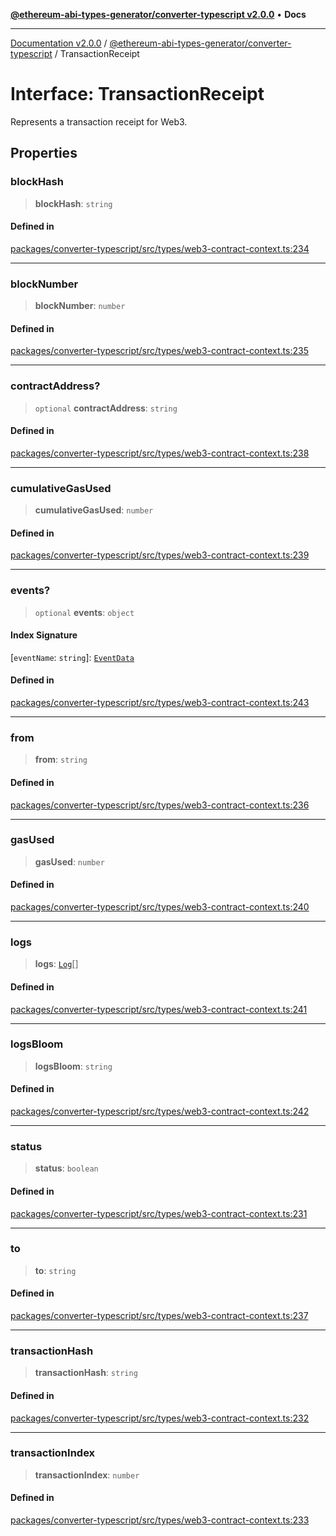 [**@ethereum-abi-types-generator/converter-typescript v2.0.0**](../README.md) • **Docs**

***

[Documentation v2.0.0](../../../packages.md) / [@ethereum-abi-types-generator/converter-typescript](../README.md) / TransactionReceipt

# Interface: TransactionReceipt

Represents a transaction receipt for Web3.

## Properties

### blockHash

> **blockHash**: `string`

#### Defined in

[packages/converter-typescript/src/types/web3-contract-context.ts:234](https://github.com/niZmosis/ethereum-abi-types-generator/blob/b8e282ea584f52118722e9d563db502ef3e0aa75/packages/converter-typescript/src/types/web3-contract-context.ts#L234)

***

### blockNumber

> **blockNumber**: `number`

#### Defined in

[packages/converter-typescript/src/types/web3-contract-context.ts:235](https://github.com/niZmosis/ethereum-abi-types-generator/blob/b8e282ea584f52118722e9d563db502ef3e0aa75/packages/converter-typescript/src/types/web3-contract-context.ts#L235)

***

### contractAddress?

> `optional` **contractAddress**: `string`

#### Defined in

[packages/converter-typescript/src/types/web3-contract-context.ts:238](https://github.com/niZmosis/ethereum-abi-types-generator/blob/b8e282ea584f52118722e9d563db502ef3e0aa75/packages/converter-typescript/src/types/web3-contract-context.ts#L238)

***

### cumulativeGasUsed

> **cumulativeGasUsed**: `number`

#### Defined in

[packages/converter-typescript/src/types/web3-contract-context.ts:239](https://github.com/niZmosis/ethereum-abi-types-generator/blob/b8e282ea584f52118722e9d563db502ef3e0aa75/packages/converter-typescript/src/types/web3-contract-context.ts#L239)

***

### events?

> `optional` **events**: `object`

#### Index Signature

 \[`eventName`: `string`\]: [`EventData`](EventData.md)

#### Defined in

[packages/converter-typescript/src/types/web3-contract-context.ts:243](https://github.com/niZmosis/ethereum-abi-types-generator/blob/b8e282ea584f52118722e9d563db502ef3e0aa75/packages/converter-typescript/src/types/web3-contract-context.ts#L243)

***

### from

> **from**: `string`

#### Defined in

[packages/converter-typescript/src/types/web3-contract-context.ts:236](https://github.com/niZmosis/ethereum-abi-types-generator/blob/b8e282ea584f52118722e9d563db502ef3e0aa75/packages/converter-typescript/src/types/web3-contract-context.ts#L236)

***

### gasUsed

> **gasUsed**: `number`

#### Defined in

[packages/converter-typescript/src/types/web3-contract-context.ts:240](https://github.com/niZmosis/ethereum-abi-types-generator/blob/b8e282ea584f52118722e9d563db502ef3e0aa75/packages/converter-typescript/src/types/web3-contract-context.ts#L240)

***

### logs

> **logs**: [`Log`](Log.md)[]

#### Defined in

[packages/converter-typescript/src/types/web3-contract-context.ts:241](https://github.com/niZmosis/ethereum-abi-types-generator/blob/b8e282ea584f52118722e9d563db502ef3e0aa75/packages/converter-typescript/src/types/web3-contract-context.ts#L241)

***

### logsBloom

> **logsBloom**: `string`

#### Defined in

[packages/converter-typescript/src/types/web3-contract-context.ts:242](https://github.com/niZmosis/ethereum-abi-types-generator/blob/b8e282ea584f52118722e9d563db502ef3e0aa75/packages/converter-typescript/src/types/web3-contract-context.ts#L242)

***

### status

> **status**: `boolean`

#### Defined in

[packages/converter-typescript/src/types/web3-contract-context.ts:231](https://github.com/niZmosis/ethereum-abi-types-generator/blob/b8e282ea584f52118722e9d563db502ef3e0aa75/packages/converter-typescript/src/types/web3-contract-context.ts#L231)

***

### to

> **to**: `string`

#### Defined in

[packages/converter-typescript/src/types/web3-contract-context.ts:237](https://github.com/niZmosis/ethereum-abi-types-generator/blob/b8e282ea584f52118722e9d563db502ef3e0aa75/packages/converter-typescript/src/types/web3-contract-context.ts#L237)

***

### transactionHash

> **transactionHash**: `string`

#### Defined in

[packages/converter-typescript/src/types/web3-contract-context.ts:232](https://github.com/niZmosis/ethereum-abi-types-generator/blob/b8e282ea584f52118722e9d563db502ef3e0aa75/packages/converter-typescript/src/types/web3-contract-context.ts#L232)

***

### transactionIndex

> **transactionIndex**: `number`

#### Defined in

[packages/converter-typescript/src/types/web3-contract-context.ts:233](https://github.com/niZmosis/ethereum-abi-types-generator/blob/b8e282ea584f52118722e9d563db502ef3e0aa75/packages/converter-typescript/src/types/web3-contract-context.ts#L233)
